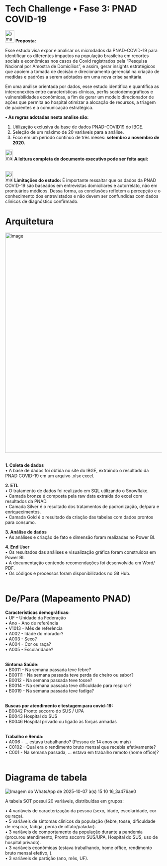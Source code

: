 # Tech Challenge • Fase 3: PNAD COVID-19

<img width="29" height="39" alt="image" src="https://github.com/user-attachments/assets/c7c68151-ec02-4412-ac92-a413aca097c6" />  **Proposta:**

Esse estudo visa expor e analisar os microdados da PNAD-COVID-19 para identificar os diferentes impactos na população brasileira em recortes sociais e econômicas nos casos de Covid registrados pela “Pesquisa Nacional por Amostra de Domicílios”, e assim, gerar insights estratégicos que apoiem a tomada de decisão e direcionamento gerencial na criação de medidas e padrões a serem adotados em uma nova crise sanitária.

Em uma análise orientada por dados, esse estudo identifica e quantifica as interconexões entre características clínicas, perfis sociodemográficos e vulnerabilidades econômicas, a fim de gerar um modelo direcionador de ações que permita ao hospital otimizar a alocação de recursos, a triagem de pacientes e a comunicação estratégica.

**•  As regras adotadas nesta analise são:** 

1.	Utilização exclusiva da base de dados PNAD-COVID19 do IBGE.
2.	Seleção de um máximo de 20 variáveis para a análise.
3.	Foco em um período contínuo de três meses: **setembro a novembro de 2020.**

<img width="25" height="35" alt="image" src="https://github.com/user-attachments/assets/f6a95ab0-ed8d-4357-b1f5-f198503a997d" />  **A leitura completa do documento executivo pode ser feita aqui:**<BR/><BR/>

 <img width="25" height="35" alt="image" src="https://github.com/user-attachments/assets/291c7ccb-1da0-4e5e-a4e6-418759ad421d"/>   **Limitações do estudo:**
É importante ressaltar que os dados da PNAD COVID-19 são baseados em entrevistas domiciliares e autorrelato, não em prontuários médicos. Dessa forma, as conclusões refletem a percepção e o conhecimento dos entrevistados e não devem ser confundidas com dados clínicos de diagnóstico confirmado.

# Arquitetura

<img width="1861" height="709" alt="image" src="https://github.com/user-attachments/assets/2cc6385c-1bbd-458f-a3bd-6dd0e6a2810b" />
 <BR/><BR/>


   **1. Coleta de dados** <BR/>
      •	A base de dados foi obtida no site do IBGE, extraindo o resultado da PNAD COVID-19 em um arquivo .xlsx excel.

  **2. ETL**<BR/>
  •	O tratamento de dados foi realizado em SQL utilizando o Snowflake. <BR/>
•	Camada bronze é composta pela raw data extraída do excel com resultados da PNAD. <BR/>
•	Camada Silver é o resultado dos tratamentos de padronização, de/para e enriquecimentos. <BR/>
•	Camada Gold é o resultado da criação das tabelas com dados prontos para consumo. <BR/>

**3. Análise de dados** <BR/>
•	As análises e criação de fato e dimensão foram realizadas no Power BI. <BR/>

**4. End User** <BR/>
•	Os resultados das análises e visualização gráfica foram construídos em Power BI. <BR/>
•	A documentação contendo recomendações foi desenvolvida em Word/ PDF.<BR/>
•	Os códigos e processos foram disponibilizados no Git Hub.<BR/><BR/>

# De/Para (Mapeamento PNAD)

**Características demográficas:**<BR/>
• UF – Unidade da Federação<BR/>
• Ano -	Ano de referência<BR/>
• V1013 -  Mês de referência<BR/>
• A002 - Idade do morador? <BR/>
• A003 - Sexo? <BR/>
• A004 - Cor ou raça? <BR/>
• A005 - Escolaridade?<BR/><BR/>

**Sintoma Saúde:**<BR/>
• B0011 - Na semana passada teve febre? <BR/>
• B00111 - Na semana passada teve perda de cheiro ou sabor?<BR/>
• B0012 - Na semana passada teve tosse?<BR/>
• B0014 - Na semana passada teve dificuldade para respirar?<BR/>
• B0019 - Na semana passada teve fadiga? <BR/><BR/>

**Buscas por atendimento e testagem para covid-19:**<BR/>
• B0042	Pronto socorro do SUS / UPA<BR/>
• B0043	Hospital do SUS<BR/>
• B0046	Hospital privado ou ligado às forças armadas<BR/><BR/>

**Trabalho e Renda:**<BR/>
• A006 - ... estava trabalhando? (Pessoa de 14 anos ou mais)<BR/>
• C0102 - Qual era o rendimento bruto mensal que recebia efetivamente?<BR/>
• C001 - Na semana passada, ... estava em trabalho remoto (home office)?<BR/><BR/>


# Diagrama de tabela
![Imagem do WhatsApp de 2025-10-07 à(s) 15 10 16_3a476ae0](https://github.com/user-attachments/assets/0f569549-150d-4032-a0c3-777a33a41e73)

A tabela SOT possui 20 variáveis, distribuídas em grupos:<BR/>

• 4 variáveis de caracterização da pessoa (sexo, idade, escolaridade, cor ou raça).<BR/>
• 5 variáveis de sintomas clínicos da população (febre, tosse, dificuldade de respirar, fadiga, perda de olfato/paladar).<BR/>
• 3 variáveis de comportamento da população durante a pandemia (procurou atendimento, Pronto socorro SUS/UPA, Hospital do SUS, uso de hospital privado).<BR/>
• 3 variáveis econômicas (estava trabalhando, home office, rendimento bruto mensal efetivo, ).<BR/>
• 3 variáveis de partição (ano, mês, UF).
